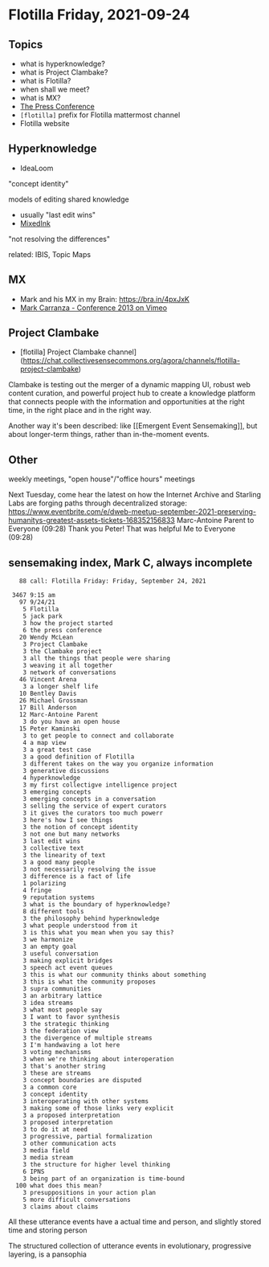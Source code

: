 # Flotilla Friday, 2021-09-24

## Topics

- what is hyperknowledge?
- what is Project Clambake?
- what is Flotilla?
- when shall we meet?
- what is MX?
- [The Press Conference](https://www.catalist.network/event/the-press-conference-sept-2021)
- `[flotilla]` prefix for Flotilla mattermost channel
- Flotilla website

## Hyperknowledge

- IdeaLoom

"concept identity"

models of editing shared knowledge

- usually "last edit wins"
- [MixedInk](https://en.wikipedia.org/wiki/Mixedink)

"not resolving the differences"

related: IBIS, Topic Maps

## MX

- Mark and his MX in my Brain: https://bra.in/4pxJxK
- [Mark Carranza \- Conference 2013 on Vimeo](https://vimeo.com/85016624)

## Project Clambake

- [flotilla] Project Clambake channel](https://chat.collectivesensecommons.org/agora/channels/flotilla-project-clambake)

Clambake is testing out the merger of a dynamic mapping UI, robust web content curation, and powerful project hub to create a knowledge platform that connects people with the information and opportunities at the right time, in the right place and in the right way.

Another way it's been described: like [[Emergent Event Sensemaking]], but about longer-term things, rather than in-the-moment events.

## Other 

weekly meetings, "open house"/"office hours" meetings

Next Tuesday, come hear the latest on how the Internet Archive and Starling Labs are forging paths through decentralized storage:  https://www.eventbrite.com/e/dweb-meetup-september-2021-preserving-humanitys-greatest-assets-tickets-168352156833
Marc-Antoine Parent to Everyone (09:28)
Thank you Peter! That was helpful
Me to Everyone (09:28)

## sensemaking index, Mark C, always incomplete
```
   88 call: Flotilla Friday: Friday, September 24, 2021

 3467 9:15 am
   97 9/24/21
    5 Flotilla
    5 jack park
    3 how the project started
    6 the press conference
   20 Wendy McLean
    3 Project Clambake
    3 the Clambake project
    3 all the things that people were sharing
    3 weaving it all together
    3 network of conversations
   46 Vincent Arena
    3 a longer shelf life
   10 Bentley Davis
   26 Michael Grossman
   17 Bill Anderson
   12 Marc-Antoine Parent
    3 do you have an open house
   15 Peter Kaminski
    3 to get people to connect and collaborate
    4 a map view
    3 a great test case
    3 a good definition of Flotilla
    3 different takes on the way you organize information
    3 generative discussions
    4 hyperknowledge
    3 my first collectigve intelligence project
    3 emerging concepts
    3 emerging concepts in a conversation
    3 selling the service of expert curators
    3 it gives the curators too much powerr
    3 here's how I see things
    3 the notion of concept identity
    3 not one but many networks
    3 last edit wins
    3 collective text
    3 the linearity of text
    3 a good many people
    3 not necessarily resolving the issue
    3 difference is a fact of life
    1 polarizing
    4 fringe
    9 reputation systems
    3 what is the boundary of hyperknowledge?
    8 different tools
    3 the philosophy behind hyperknowledge
    3 what people understood from it
    3 is this what you mean when you say this?
    3 we harmonize
    3 an empty goal
    3 useful conversation
    3 making explicit bridges
    3 speech act event queues
    3 this is what our community thinks about something
    3 this is what the community proposes
    3 supra communities
    3 an arbitrary lattice
    3 idea streams
    3 what most people say
    3 I want to favor synthesis
    3 the strategic thinking
    3 the federation view
    3 the divergence of multiple streams
    3 I'm handwaving a lot here
    3 voting mechanisms
    3 when we're thinking about interoperation
    3 that's another string
    3 these are streams
    3 concept boundaries are disputed
    3 a common core
    3 concept identity
    3 interoperating with other systems
    3 making some of those links very explicit
    3 a proposed interpretation
    3 proposed interpretation
    3 to do it at need
    3 progressive, partial formalization
    3 other communication acts
    3 media field
    3 media stream
    3 the structure for higher level thinking
    6 IPNS
    3 being part of an organization is time-bound
  100 what does this mean?
    3 presuppositions in your action plan
    5 more difficult conversations
    3 claims about claims
```

All these utterance events have a actual time and person, and slightly stored time and storing person

The structured collection of utterance events in evolutionary, progressive layering, is a pansophia

